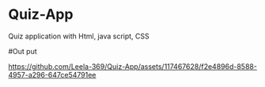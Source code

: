 # Quiz-App
Quiz application with Html, java script, CSS


#Out put



https://github.com/Leela-369/Quiz-App/assets/117467628/f2e4896d-8588-4957-a296-647ce54791ee


